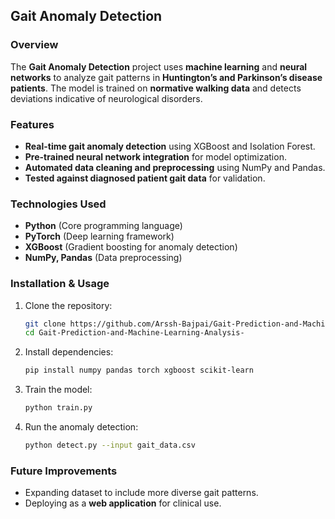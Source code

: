 
## Gait Anomaly Detection

### Overview
The **Gait Anomaly Detection** project uses **machine learning** and **neural networks** to analyze gait patterns in **Huntington’s and Parkinson’s disease patients**. The model is trained on **normative walking data** and detects deviations indicative of neurological disorders.

### Features
- **Real-time gait anomaly detection** using XGBoost and Isolation Forest.
- **Pre-trained neural network integration** for model optimization.
- **Automated data cleaning and preprocessing** using NumPy and Pandas.
- **Tested against diagnosed patient gait data** for validation.

### Technologies Used
- **Python** (Core programming language)
- **PyTorch** (Deep learning framework)
- **XGBoost** (Gradient boosting for anomaly detection)
- **NumPy, Pandas** (Data preprocessing)

### Installation & Usage
1. Clone the repository:
   ```bash
   git clone https://github.com/Arssh-Bajpai/Gait-Prediction-and-Machine-Learning-Analysis-
   cd Gait-Prediction-and-Machine-Learning-Analysis-
   ```
2. Install dependencies:
   ```bash
   pip install numpy pandas torch xgboost scikit-learn
   ```
3. Train the model:
   ```bash
   python train.py
   ```
4. Run the anomaly detection:
   ```bash
   python detect.py --input gait_data.csv
   ```

### Future Improvements
- Expanding dataset to include more diverse gait patterns.
- Deploying as a **web application** for clinical use.

